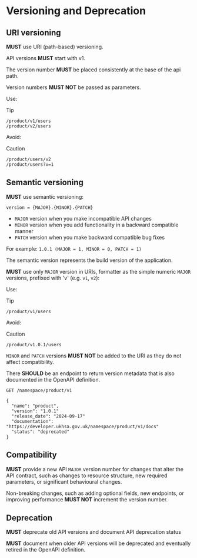 # Versioning and Deprecation

## URI versioning

**MUST** use URI (path-based) versioning.

API versions **MUST** start with v1.

The version number **MUST** be placed consistently at the base of the api path.

Version numbers **MUST NOT** be passed as parameters.

Use:

> [!TIP]
>
> ``` text
> /product/v1/users
> /product/v2/users
> ```

Avoid:

> [!CAUTION]
>
> ``` text
> /product/users/v2
> /product/users?v=1
> ```

## Semantic versioning

**MUST** use semantic versioning:

``` text
version = {MAJOR}.{MINOR}.{PATCH}
```

- `MAJOR` version when you make incompatible API changes
- `MINOR` version when you add functionality in a backward compatible manner
- `PATCH` version when you make backward compatible bug fixes

For example: `1.0.1 (MAJOR = 1, MINOR = 0, PATCH = 1)`

The semantic version represents the build version of the application.

**MUST** use only `MAJOR` version in URIs, formatter as the simple numeric `MAJOR` versions, prefixed with 'v' (e.g. `v1`, `v2`):

Use:

> [!TIP]
>
> ``` text
> /product/v1/users
> ```

Avoid:

> [!CAUTION]
>
> ``` text
> /product/v1.0.1/users
> ```

`MINOR` and `PATCH` versions **MUST NOT** be added to the URI as they do not affect compatibility.

There **SHOULD** be an endpoint to return version metadata that is also documented in the OpenAPI definition.

``` text
GET /namespace/product/v1
 
{
  "name": "product",
  "version": "1.0.1"
  "release_date": "2024-09-17"
  "documentation": "https://developer.ukhsa.gov.uk/namespace/product/v1/docs"
  "status": "deprecated"
}
```

## Compatibility

**MUST** provide a new API `MAJOR` version number for changes that alter the API contract, such as changes to resource structure, new required parameters, or significant behavioural changes.

Non-breaking changes, such as adding optional fields, new endpoints, or improving performance **MUST NOT** increment the version number.

## Deprecation

**MUST** deprecate old API versions and document API deprecation status

**MUST** document when older API versions will be deprecated and eventually retired in the OpenAPI definition.
